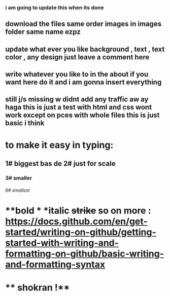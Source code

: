 ### i am going to update this when its done
## download the files same order images in images folder same name ezpz
## update what ever you like background , text , text color , any design just leave a comment here
## write whatever you like to in the about if you want here do it and i am gonna insert everything
## still j/s missing w didnt add any traffic aw ay haga this is just a test with html and css wont work except on pces with whole files this is just basic i think

# to make it easy in typing:
## 1# biggest bas de 2# just for scale
### 3# smaller
###### 6# smallest

# **bold * *italic ~~strike~~ so on more : https://docs.github.com/en/get-started/writing-on-github/getting-started-with-writing-and-formatting-on-github/basic-writing-and-formatting-syntax

# ** shokran !**
